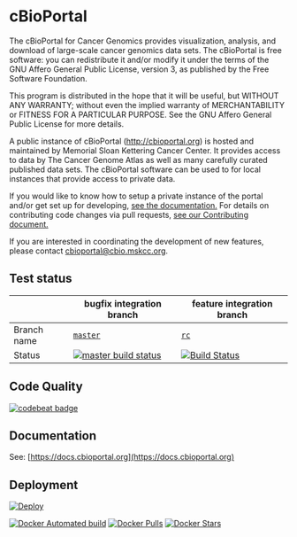 # cBioPortal
The cBioPortal for Cancer Genomics provides visualization, analysis, and download of large-scale cancer genomics data sets.  The cBioPortal is free software: you can redistribute it and/or modify it under the terms of the GNU Affero General Public License, version 3, as published by the Free Software Foundation.

This program is distributed in the hope that it will be useful, but WITHOUT ANY WARRANTY; without even the implied warranty of
MERCHANTABILITY or FITNESS FOR A PARTICULAR PURPOSE.  See the GNU Affero General Public License for more details.

A public instance of cBioPortal (http://cbioportal.org) is hosted and maintained by Memorial Sloan Kettering Cancer Center. It provides access to data by The Cancer Genome Atlas as well as many carefully curated published data sets. The cBioPortal software can be used to for local instances that provide access to private data.

If you would like to know how to setup a private instance of the portal and/or get set up for developing, [see the documentation.](https://docs.cbioportal.org)  For details on contributing code changes via pull requests, [see our Contributing document.](CONTRIBUTING.md)

If you are interested in coordinating the development of new features, please contact cbioportal@cbio.mskcc.org.

## Test status
| | bugfix integration branch | feature integration branch |
| --- | --- | --- |
| Branch name | [`master`](https://github.com/cBioPortal/cbioportal/tree/master) | [`rc`](https://github.com/cBioPortal/cbioportal/tree/rc) |
| Status | [![master build status](https://travis-ci.org/cBioPortal/cbioportal.svg?branch=master)](https://travis-ci.org/cBioPortal/cbioportal) | [![Build Status](https://travis-ci.org/cBioPortal/cbioportal.svg?branch=rc)](https://travis-ci.org/cBioPortal/cbioportal) |

## Code Quality
[![codebeat badge](https://codebeat.co/badges/0738d3c9-5ffe-4b61-80c4-abb5698d8d44)](https://codebeat.co/projects/github-com-cbioportal-cbioportal)

## Documentation
See: [https://docs.cbioportal.org](https://docs.cbioportal.org)

## Deployment
[![Deploy](https://www.herokucdn.com/deploy/button.svg)](https://heroku.com/deploy)

[![Docker Automated build](https://img.shields.io/docker/automated/jrottenberg/ffmpeg.svg)](https://hub.docker.com/r/cbioportal/cbioportal/) [![Docker Pulls](https://img.shields.io/docker/pulls/cbioportal/cbioportal.svg)](https://hub.docker.com/r/cbioportal/cbioportal/) [![Docker Stars](https://img.shields.io/docker/stars/cbioportal/cbioportal.svg)](https://hub.docker.com/r/cbioportal/cbioportal/)
